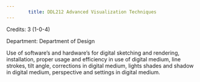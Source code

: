 ```yaml
---
        title: DDL212 Advanced Visualization Techniques
---
```

Credits: 3 (1-0-4)

Department: Department of Design

Use of software’s and hardware’s for digital sketching and rendering, installation, proper usage and efficiency in use of digital medium, line strokes, tilt angle, corrections in digital medium, lights shades and shadow in digital medium, perspective and settings in digital medium.